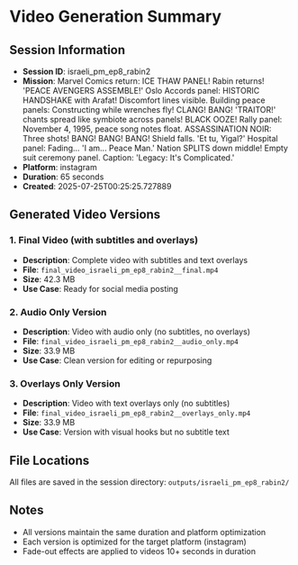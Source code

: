 # Video Generation Summary

## Session Information
- **Session ID**: israeli_pm_ep8_rabin2
- **Mission**: Marvel Comics return: ICE THAW PANEL! Rabin returns! 'PEACE AVENGERS ASSEMBLE!' Oslo Accords panel: HISTORIC HANDSHAKE with Arafat! Discomfort lines visible. Building peace panels: Constructing while wrenches fly! CLANG! BANG! 'TRAITOR!' chants spread like symbiote across panels! BLACK OOZE! Rally panel: November 4, 1995, peace song notes float. ASSASSINATION NOIR: Three shots! BANG! BANG! BANG! Shield falls. 'Et tu, Yigal?' Hospital panel: Fading... 'I am... Peace Man.' Nation SPLITS down middle! Empty suit ceremony panel. Caption: 'Legacy: It's Complicated.'
- **Platform**: instagram
- **Duration**: 65 seconds
- **Created**: 2025-07-25T00:25:25.727889

## Generated Video Versions

### 1. Final Video (with subtitles and overlays)
- **Description**: Complete video with subtitles and text overlays
- **File**: `final_video_israeli_pm_ep8_rabin2__final.mp4`
- **Size**: 42.3 MB
- **Use Case**: Ready for social media posting

### 2. Audio Only Version
- **Description**: Video with audio only (no subtitles, no overlays)
- **File**: `final_video_israeli_pm_ep8_rabin2__audio_only.mp4`
- **Size**: 33.9 MB
- **Use Case**: Clean version for editing or repurposing

### 3. Overlays Only Version
- **Description**: Video with text overlays only (no subtitles)
- **File**: `final_video_israeli_pm_ep8_rabin2__overlays_only.mp4`
- **Size**: 33.9 MB
- **Use Case**: Version with visual hooks but no subtitle text

## File Locations
All files are saved in the session directory: `outputs/israeli_pm_ep8_rabin2/`

## Notes
- All versions maintain the same duration and platform optimization
- Each version is optimized for the target platform (instagram)
- Fade-out effects are applied to videos 10+ seconds in duration
